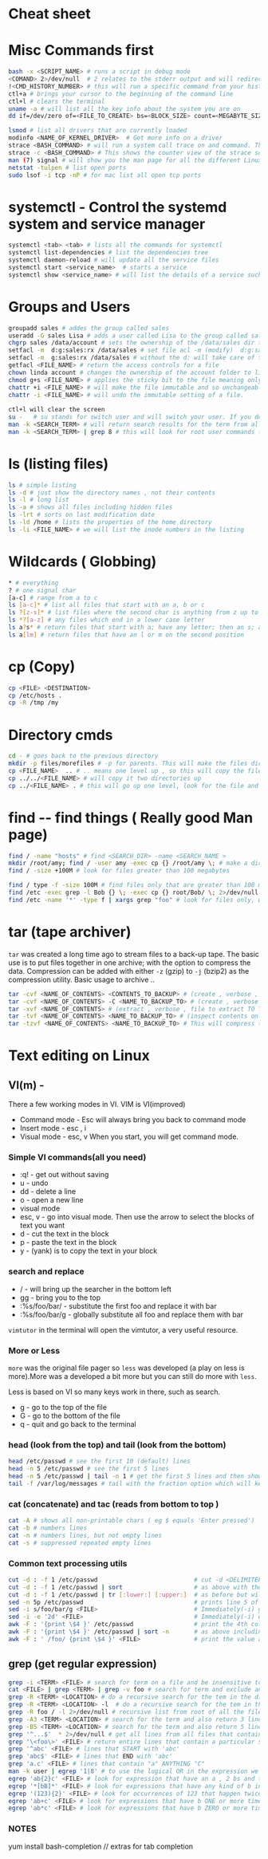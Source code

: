 # Cheat sheet

# Misc Commands first 
```sh
bash -x <SCRIPT_NAME> # runs a script in debug mode
<COMAND> 2>/dev/null  # 2 relates to the stderr output and will redirect it to the null device 
!<CMD_HISTORY_NUMBER> # this will run a specific command from your history eg: !234
ctl+a # brings your cursor to the beginning of the command line
ctl+l # clears the terminal 
uname -a # will list all the key info about the system you are on
dd if=/dev/zero of=<FILE_TO_CREATE> bs=<BLOCK_SIZE> count=<MEGABYTE_SIZE> # This will create a file of zeros. Useful for testing data transfers and compressions
```


```sh
lsmod # list all drivers that are currently loaded
modinfo <NAME_OF_KERNEL_DRIVER>  # Get more info on a driver
strace <BASH_COMMAND> # will run a system call trace on and command. This can come in handy when you want to see exactly what happened and exactly what might have gone wrong with a linux command. 
strace -c <BASH_COMMAND> # This shows the counter view of the strace so you can enumerate the time, calls, errors, syscalls. Great for compareing commands.
man (7) signal # will show you the man page for all the different Linux signals
netstat -tulpen # list open ports
sudo lsof -i tcp -nP # for mac list all open tcp ports
```
#  systemctl - Control the systemd system and service manager

```sh
systemctl <tab> <tab> # lists all the commands for systemctl
systemctl list-dependencies # list the dependencies tree
systemctl daemon-reload # will update all the service files 
systemctl start <service_name>  # starts a service
systemctl show <service_name> # will list the details of a service such as Restart
```

# Groups and Users
```sh
groupadd sales # addes the group called sales
useradd -G sales Lisa # adds a user called Lisa to the group called sales
chgrp sales /data/account # sets the ownership of the /data/sales dir to the sales group
setfacl -m  d:g:sales:rx /data/sales # set file acl -m (modify)  d:g:sales:rx is default setting on all files on the group called sales 
setfacl -m  g:sales:rx /data/sales # without the d: will take care of the directory itself
getfacl <FILE_NAME> # return the access controls for a file
chown linda account # changes the ownership of the account folder to linda
chmod g+s <FILE_NAME> # applies the sticky bit to the file meaning only the owner can delete the file
chattr +i <FILE_NAME> # will make the file immutable and so unchangeable and undeletable
chattr -i <FILE_NAME> # will undo the immutable setting of a file.
  
ctl+l will clear the screen
su -   # su stands for switch user and will switch your user. If you don't supply an a user name and just the dash, it will switch you to the root account and open a login shell.
man -k <SEARCH_TERM> # will return search results for the term from all man pages 
man -k <SEARCH_TERM> | grep 8 # this will look for root user commands (because of the 8)
```
# ls (listing files)
```sh
ls # simple listing 
ls -d # just show the directory names , not their contents
ls -l # long list 
ls -a # shows all files including hidden files
ls -lrt # sorts on last modification date
ls -ld /home # lists the properties of the home directory
ls -li <FILE_NAME> # we will list the inode numbers in the listing 
```
# Wildcards ( Globbing)
```sh
* # everything
? # one signal char
[a-c] # range from a to c
ls [a-c]* # list all files that start with an a, b or c
ls ?[z-s]* # list files where the second char is anything from z up to s. 
ls *?[a-z] # any files which end in a lower case letter  
ls a?s* # return files that start with a; have any letter; then an s; and then any amount of any letter.
ls a[lm] # return files that have an l or m on the second position
```
# cp (Copy)
```sh
cp <FILE> <DESTINATION>
cp /etc/hosts .
cp -R /tmp /my 
``` 
# Directory cmds
```sh
cd - # goes back to the previous directory
mkdir -p files/morefiles # -p for parents. This will make the files directory with the morefiles directory within if they don't exist already
cp <FILE_NAME>  .. # .. means one level up , so this will copy the file to the above directory 
cp ../../<FILE_NAME> # will copy it two directories up
cp ../<FILE_NAME> . # this will go up one level, look for the file and copy it to the current directory
```
# find -- find things ( Really good Man page)
```sh
find / -name "hosts" # find <SEARCH_DIR> -name <SEARCH_NAME >
mkdir /root/amy; find / -user amy -exec cp {} /root/amy \; # make a dir and copy all these files into it
find / -size +100M # look for files greater than 100 megabytes

find / type -f -size 100M # find files only that are greater than 100 megabytes
find /etc -exec grep -l Bob {} \; -exec cp {} root/Bob/ \; 2>/dev/null # find files from the etc dir that contain Bob and return the file names and then copy them to a dir /root/Bob. Any errors are sent to the null device
find /etc -name '*' -type f | xargs grep "foo" # look for files only, with any name and within those search for the string "foo". 
```
# tar (tape archiver) 

```tar``` was created a long time ago to stream files to a back-up tape. The basic use is to put files together in one archive; with the option to compress the data. Compression can be added with either ```-z``` (gzip) to ```-j``` (bzip2) as the compression utility.
Basic usage to archive ..

```sh
tar -cvf <NAME_OF_CONTENTS> <CONTENTS_TO_BACKUP> # (create , verbose , file to create , contents TO THE CURRENT DIRECTORY)
tar -cvf <NAME_OF_CONTENTS> -C <NAME_TO_BACKUP_TO> # (create , verbose , file to create , Location to store) and then to extract
tar -xvf <NAME_OF_CONTENTS> # (extract , verbose , file to extract TO THE CURRENT DIRECTORY)
tar -tvf <NAME_OF_CONTENTS> <NAME_TO_BACKUP_TO> # (inspect contents only, verbose , file)
tar -tzvf <NAME_OF_CONTENTS> <NAME_TO_BACKUP_TO> # This will compress the archive down with gzip. FYI - There is marginal saving between the two compression types.
```
# Text editing on Linux

## VI(m) - 

There a few working modes in VI. VIM is VI(improved)
- Command mode - Esc will always bring you back to command mode
- Insert mode - esc , i
- Visual mode - esc, v
When you start, you will get command mode.

### Simple VI commands(all you need) 
- :q! - get out without saving 
- u - undo
- dd - delete a line 
- o - open a new line
- visual mode
- esc, v - go into visual mode. Then use the arrow to select the blocks of text you want
- d - cut the text in the block
- p - paste the text in the block
- y - (yank) is to copy the text in your block 

### search and replace
- / - will bring up the searcher in the bottom left
- gg - bring you to the top
- :%s/foo/bar/ - substitute the first foo and replace it with bar
- :%s/foo/bar/g - globally substitute all foo and replace them with bar

```vimtutor``` in the terminal will open the vimtutor, a very useful resource. 


### More or Less
```more``` was the original file pager so ```less``` was developed (a play on less is more).More was a developed a bit more but you can still do more with ```less```.

Less is based on VI so many keys work in there, such as search. 
- g - go to the top of the file
- G - go to the bottom of the file
- q - quit and go back to the terminal

### head (look from the top) and tail (look from the bottom)
```sh
head /etc/passwd # see the first 10 (default) lines 
head -n 5 /etc/passwd # see the first 5 lines 
head -n 5 /etc/passwd | tail -n 1 # get the first 5 lines and then show the last line of that
tail -f /var/log/messages # tail with the fraction option which will keep the file open and show updates, eg failed logins
```

### cat (concatenate) and tac (reads from bottom to top )
```sh
cat -A # shows all non-printable chars ( eg $ equals 'Enter pressed')
cat -b # numbers lines 
cat -n # numbers lines, but not empty lines
cat -s # suppressed repeated empty lines
```
### Common text processing utils
```sh
cut -d : -f 1 /etc/passwd                           # cut -d <DELIMITER> -f <FIELD> <FILE_TO_INSPECT> -- will return the filtered output
cut -d : -f 1 /etc/passwd | sort                    # as above with the sort alphabetically 
cut -d : -f 1 /etc/passwd | tr [:lower:] [:upper:]  # as before but will translate to UPPER CASE !
sed -n 5p /etc/passwd                               # prints line 5 of /etc/passwd
sed -i s/foo/bar/g <FILE>                           # Immediately(-i) globally(g) substitute(s) bar for foo in the file 
sed -i -e '2d' <FILE>                               # Immediately(-i) edit(-e) the file by deleting the 2nd line ('2d') 
awk -F : '{print \$4 }' /etc/passwd                 # print the 4th column from a /etc/passwd
awk -F : '{print \$4 }' /etc/passwd | sort -n       # as above including a numerical sort
awk -F : ' /foo/ {print \$4 }' <FILE>               # print the value at 4th column from a the line that contains foo 
```

## grep (get regular expression)
```sh
grep -i <TERM> <FILE> # search for term on a file and be insensitive to case
cat <FILE> | grep <TERM> | grep -v foo # search for term and exclude any reference to foo
grep -R <TERM> <LOCATION> # do a recursive search for the tem in the directory
grep -R <TERM> <LOCATION> -l  # do a recursive search for the tem in the directory
grep -R foo / -l 2>/dev/null # recursive list from root of all the files that contain foo  
grep -A3 <TERM> <LOCATION> # search for the term and also return 3 lines AFTER the result
grep -B5 <TERM> <LOCATION> # search for the term and also return 5 lines BEFORE the result 
grep '^...$'  * 2>/dev/null # get all lines from all files that contain exactly 3 chars
grep '\<foo\>' <FILE> # return entire lines that contain a particular string eg; foo  
grep '^abc' <FILE> # lines that START with 'abc' 
grep 'abc$' <FILE> # lines that END with 'abc' 
grep 'a.c' <FILE> # lines that contain "a" ANYTHING "C"  
man -k user | egrep '1|8' # to use the logical OR in the expression we need to use extended grep
egrep 'ab{2}c' <FILE> # look for expression that have an a , 2 bs and then a c at the end. 
egrep '*[bB]*' <FILE> # look for expressions that have any kind of b in the middle 
egrep '(123){2}' <FILE> # look for occurrences of 123 that happen twice in a row ( repetition operator {})
egrep 'ab+c' <FILE> # look for expressions that have b ONE or more times
egrep 'ab*c' <FILE> # look for expressions that have b ZERO or more times

```
### NOTES
yum install bash-completion     // extras for tab completion 